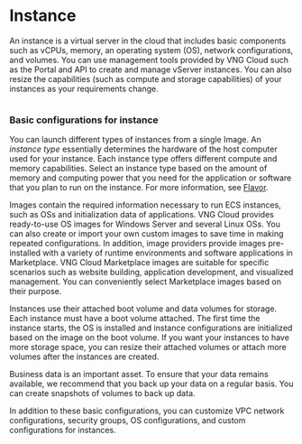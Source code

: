 # Instance

An instance is a virtual server in the cloud that includes basic components such as vCPUs, memory, an operating system (OS), network configurations, and volumes. You can use management tools provided by VNG Cloud such as the Portal and API to create and manage vServer instances. You can also resize the capabilities (such as compute and storage capabilities) of your instances as your requirements change.

<figure><img src="https://docs.vngcloud.vn/download/attachments/49648003/image2022-11-14_13-49-32.png?version=1&#x26;modificationDate=1669016135000&#x26;api=v2" alt=""><figcaption></figcaption></figure>

### **Basic configurations for instance** <a href="#instance-basicconfigurationsforinstance" id="instance-basicconfigurationsforinstance"></a>

You can launch different types of instances from a single Image. An _instance type_ essentially determines the hardware of the host computer used for your instance. Each instance type offers different compute and memory capabilities. Select an instance type based on the amount of memory and computing power that you need for the application or software that you plan to run on the instance. For more information, see [Flavor](flavor.md).

Images contain the required information necessary to run ECS instances, such as OSs and initialization data of applications. VNG Cloud provides ready-to-use OS images for Windows Server and several Linux OSs. You can also create or import your own custom images to save time in making repeated configurations. In addition, image providers provide images pre-installed with a variety of runtime environments and software applications in Marketplace. VNG Cloud Marketplace images are suitable for specific scenarios such as website building, application development, and visualized management. You can conveniently select Marketplace images based on their purpose.

Instances use their attached boot volume and data volumes for storage. Each instance must have a boot volume attached. The first time the instance starts, the OS is installed and instance configurations are initialized based on the image on the boot volume. If you want your instances to have more storage space, you can resize their attached volumes or attach more volumes after the instances are created.

Business data is an important asset. To ensure that your data remains available, we recommend that you back up your data on a regular basis. You can create snapshots of volumes to back up data.

In addition to these basic configurations, you can customize VPC network configurations, security groups, OS configurations, and custom configurations for instances.&#x20;

